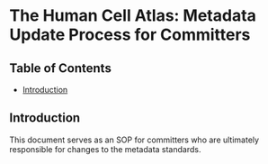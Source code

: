 # The Human Cell Atlas: Metadata Update Process for Committers

## Table of Contents
- [Introduction](#introduction)

## Introduction

This document serves as an SOP for committers who are ultimately responsible for changes to the metadata standards.